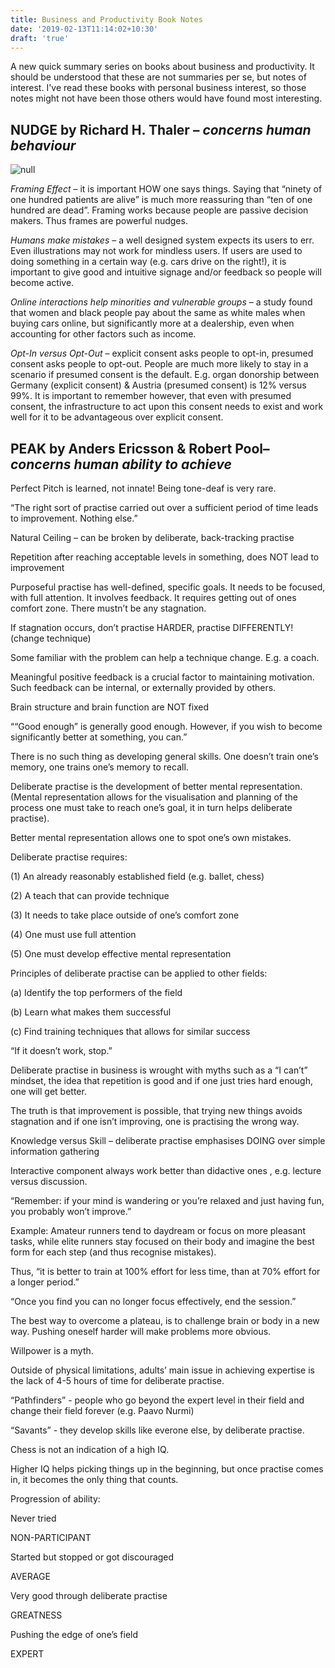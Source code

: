 ```yaml
---
title: Business and Productivity Book Notes
date: '2019-02-13T11:14:02+10:30'
draft: 'true'
---
```

A new quick summary series on books about business and productivity. It should be understood that these are not summaries per se, but notes of interest. I've read these books with personal business interest, so those notes might not have been those others would have found most interesting.

## NUDGE by Richard H. Thaler – _concerns human behaviour_

![null](/images/uploads/nudge.jpg)

_Framing Effect_ – it is important HOW one says things. Saying that “ninety of one hundred patients are alive” is much more reassuring than “ten of one hundred are dead”. Framing works because people are passive decision makers. Thus frames are powerful nudges.

_Humans make mistakes_ – a well designed system  expects its users to err. Even illustrations may not work for mindless users. If users are used to doing something in a certain way (e.g. cars drive on the right!), it is important to give good and intuitive signage and/or feedback so people will become active.

_Online interactions help minorities and vulnerable groups_ – a study found that women and black people pay about the same as white males when buying cars online, but significantly more at a dealership, even when accounting for other factors such as income.

_Opt-In versus Opt-Out_ – explicit consent asks people to opt-in, presumed consent asks people to opt-out. People are much more likely to stay in a scenario if presumed consent is the default. E.g. organ donorship between Germany (explicit consent) & Austria (presumed consent) is 12% versus 99%. It is important to remember however, that even with presumed consent, the infrastructure to act upon this consent needs to exist and work well for it to be advantageous over explicit consent.

## PEAK by Anders Ericsson & Robert Pool– _concerns human ability to achieve_

Perfect Pitch is learned, not innate! Being tone-deaf is very rare.

“The right sort of practise carried out over a sufficient period of time leads to improvement. Nothing else.”

Natural Ceiling – can be broken by deliberate, back-tracking practise

Repetition after reaching acceptable levels in something, does NOT lead to improvement

Purposeful practise has well-defined, specific goals. It needs to be focused, with full attention. It involves feedback. It requires getting out of ones comfort zone. There mustn’t be any stagnation.

If stagnation occurs, don’t practise HARDER, practise DIFFERENTLY! (change technique)

Some familiar with the problem can help a technique change. E.g. a coach.

Meaningful positive feedback is a crucial factor to maintaining motivation. Such feedback can be internal, or externally provided by others.

Brain structure and brain function are NOT fixed

““Good enough” is generally good enough. However, if you wish to become significantly better at something, you can.”

There is no such thing as developing general skills. One doesn’t train one’s memory, one trains one’s memory to recall.

Deliberate practise is the development of better mental representation. (Mental representation allows for the visualisation and planning of the process one must take to reach one’s goal, it in turn helps deliberate practise).

Better mental representation allows one to spot one’s own mistakes.

Deliberate practise requires: 

(1) An already reasonably established field (e.g. ballet, chess)

(2) A teach that can provide technique

(3) It needs to take place outside of one’s comfort zone

(4) One must use full attention

(5) One must develop effective mental representation

Principles of deliberate practise can be applied to other fields:

(a) Identify the top performers of the field

(b) Learn what makes them successful

(c) Find training techniques that allows for similar success

“If it doesn’t work, stop.”

Deliberate practise in business is wrought with myths such as a “I can’t” mindset, the idea that repetition is good and if one just tries hard enough, one will get better.

The truth is that improvement is possible, that trying new things avoids stagnation and if one isn’t improving, one is practising the wrong way.

Knowledge versus Skill – deliberate practise emphasises DOING over simple information gathering

Interactive component always work better than didactive ones , e.g. lecture versus discussion.

“Remember: if your mind is wandering or you’re relaxed and just having fun, you probably won’t improve.”

Example: Amateur runners tend to daydream or focus on more pleasant tasks, while elite runners stay focused on their body and imagine the best form for each step (and thus recognise mistakes).

Thus, “it is better to train at 100% effort for less time, than at 70% effort for a longer period.”

“Once you find you can no longer focus effectively, end the session.”

The best way to overcome a plateau, is to challenge brain or body in a new way. Pushing oneself harder will make problems more obvious.

Willpower is a myth.

Outside of physical limitations, adults’ main issue in achieving expertise is the lack of 4-5 hours of time for deliberate practise.

“Pathfinders” - people who go beyond the expert level in their field and change their field forever (e.g. Paavo Nurmi)

“Savants” - they develop skills like everone else, by deliberate practise.

Chess is not an indication of a high IQ.

Higher IQ helps picking things up in the beginning, but once practise comes in, it becomes the only thing that counts.

Progression of ability:

Never tried 

NON-PARTICIPANT

Started but stopped or got discouraged

AVERAGE

Very good through deliberate practise

GREATNESS

Pushing the edge of one’s field

EXPERT
